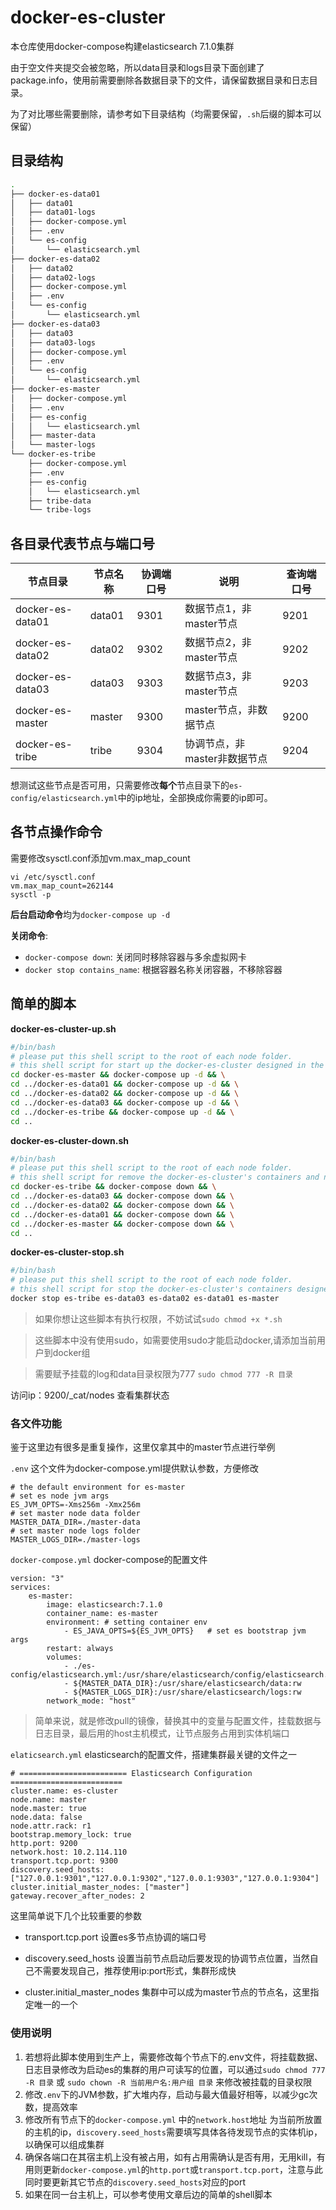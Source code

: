 # docker-es-cluster

本仓库使用docker-compose构建elasticsearch 7.1.0集群

由于空文件夹提交会被忽略，所以data目录和logs目录下面创建了package.info，使用前需要删除各数据目录下的文件，请保留数据目录和日志目录。

为了对比哪些需要删除，请参考如下目录结构（均需要保留，`.sh`后缀的脚本可以保留）

## 目录结构

```bash
.
├── docker-es-data01
│   ├── data01
│   ├── data01-logs
│   ├── docker-compose.yml
│   ├── .env
│   └── es-config
│       └── elasticsearch.yml
├── docker-es-data02
│   ├── data02
│   ├── data02-logs
│   ├── docker-compose.yml
│   ├── .env
│   └── es-config
│       └── elasticsearch.yml
├── docker-es-data03
│   ├── data03
│   ├── data03-logs
│   ├── docker-compose.yml
│   ├── .env
│   └── es-config
│       └── elasticsearch.yml
├── docker-es-master
│   ├── docker-compose.yml
│   ├── .env
│   ├── es-config
│   │   └── elasticsearch.yml
│   ├── master-data
│   └── master-logs
└── docker-es-tribe
    ├── docker-compose.yml
    ├── .env
    ├── es-config
    │   └── elasticsearch.yml
    ├── tribe-data
    └── tribe-logs
```

## 各目录代表节点与端口号

| 节点目录         | 节点名称 | 协调端口号 | 说明                         | 查询端口号 |
| ---------------- | -------- | ---------- | ---------------------------- | ---------- |
| docker-es-data01 | data01   | 9301       | 数据节点1，非master节点      | 9201       |
| docker-es-data02 | data02   | 9302       | 数据节点2，非master节点      | 9202       |
| docker-es-data03 | data03   | 9303       | 数据节点3，非master节点      | 9203       |
| docker-es-master | master   | 9300       | master节点，非数据节点       | 9200       |
| docker-es-tribe  | tribe    | 9304       | 协调节点，非master非数据节点 | 9204       |

想测试这些节点是否可用，只需要修改**每个**节点目录下的`es-config/elasticsearch.yml`中的ip地址，全部换成你需要的ip即可。

## 各节点操作命令

需要修改sysctl.conf添加vm.max_map_count

```
vi /etc/sysctl.conf
vm.max_map_count=262144
sysctl -p
```

**后台启动命令**均为`docker-compose up -d`

**关闭命令**:

- `docker-compose down`: 关闭同时移除容器与多余虚拟网卡
- `docker stop contains_name`: 根据容器名称关闭容器，不移除容器

## 简单的脚本

**docker-es-cluster-up.sh**

```bash
#/bin/bash
# please put this shell script to the root of each node folder.
# this shell script for start up the docker-es-cluster designed in the one of linux server.
cd docker-es-master && docker-compose up -d && \
cd ../docker-es-data01 && docker-compose up -d && \
cd ../docker-es-data02 && docker-compose up -d && \
cd ../docker-es-data03 && docker-compose up -d && \
cd ../docker-es-tribe && docker-compose up -d && \
cd ..
```

**docker-es-cluster-down.sh**

```bash
#/bin/bash
# please put this shell script to the root of each node folder.
# this shell script for remove the docker-es-cluster's containers and networks designed in the one of linux server.
cd docker-es-tribe && docker-compose down && \
cd ../docker-es-data03 && docker-compose down && \
cd ../docker-es-data02 && docker-compose down && \
cd ../docker-es-data01 && docker-compose down && \
cd ../docker-es-master && docker-compose down && \
cd ..
```

**docker-es-cluster-stop.sh**

```bash
#/bin/bash
# please put this shell script to the root of each node folder.
# this shell script for stop the docker-es-cluster's containers designed in the one of linux server.
docker stop es-tribe es-data03 es-data02 es-data01 es-master
```

> 如果你想让这些脚本有执行权限，不妨试试`sudo chmod +x *.sh`

> 这些脚本中没有使用sudo，如需要使用sudo才能启动docker,请添加当前用户到docker组

> 需要赋予挂载的log和data目录权限为777 `sudo chmod 777 -R 目录`

访问ip：9200/_cat/nodes 查看集群状态

### 各文件功能

鉴于这里边有很多是重复操作，这里仅拿其中的master节点进行举例

`.env` 这个文件为docker-compose.yml提供默认参数，方便修改

```
# the default environment for es-master
# set es node jvm args
ES_JVM_OPTS=-Xms256m -Xmx256m
# set master node data folder
MASTER_DATA_DIR=./master-data
# set master node logs folder
MASTER_LOGS_DIR=./master-logs
```

`docker-compose.yml` docker-compose的配置文件

```
version: "3"
services:
    es-master:
        image: elasticsearch:7.1.0
        container_name: es-master
        environment: # setting container env
            - ES_JAVA_OPTS=${ES_JVM_OPTS}   # set es bootstrap jvm args
        restart: always
        volumes:
            - ./es-config/elasticsearch.yml:/usr/share/elasticsearch/config/elasticsearch.yml
            - ${MASTER_DATA_DIR}:/usr/share/elasticsearch/data:rw
            - ${MASTER_LOGS_DIR}:/usr/share/elasticsearch/logs:rw
        network_mode: "host"
```

> 简单来说，就是修改pull的镜像，替换其中的变量与配置文件，挂载数据与日志目录，最后用的host主机模式，让节点服务占用到实体机端口

`elaticsearch.yml` elasticsearch的配置文件，搭建集群最关键的文件之一

```
# ======================== Elasticsearch Configuration =========================
cluster.name: es-cluster
node.name: master 
node.master: true
node.data: false
node.attr.rack: r1 
bootstrap.memory_lock: true 
http.port: 9200
network.host: 10.2.114.110
transport.tcp.port: 9300
discovery.seed_hosts: ["127.0.0.1:9301","127.0.0.1:9302","127.0.0.1:9303","127.0.0.1:9304"] 
cluster.initial_master_nodes: ["master"] 
gateway.recover_after_nodes: 2
```

这里简单说下几个比较重要的参数

* transport.tcp.port 设置es多节点协调的端口号

* discovery.seed_hosts 设置当前节点启动后要发现的协调节点位置，当然自己不需要发现自己，推荐使用ip:port形式，集群形成快

* cluster.initial_master_nodes 集群中可以成为master节点的节点名，这里指定唯一的一个

### 使用说明

1. 若想将此脚本使用到生产上，需要修改每个节点下的.env文件，将挂载数据、日志目录修改为启动es的集群的用户可读写的位置，可以通过`sudo chmod 777 -R 目录` 或 `sudo chown -R 当前用户名:用户组 目录` 来修改被挂载的目录权限
2. 修改`.env`下的JVM参数，扩大堆内存，启动与最大值最好相等，以减少gc次数，提高效率
3. 修改所有节点下的`docker-compose.yml` 中的`network.host`地址 为当前所放置的主机的ip，`discovery.seed_hosts`需要填写具体各待发现节点的实体机ip，以确保可以组成集群
4. 确保各端口在其宿主机上没有被占用，如有占用需确认是否有用，无用kill，有用则更新`docker-compose.yml`的`http.port`或`transport.tcp.port`，注意与此同时要更新其它节点的`discovery.seed_hosts`对应的port
5. 如果在同一台主机上，可以参考使用文章后边的简单的shell脚本
